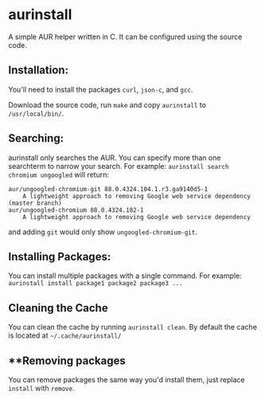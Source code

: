 # aurinstall
A simple AUR helper written in C.
It can be configured using the source code.

## **Installation**:
You'll need to install the packages `curl`, `json-c`, and `gcc`.

Download the source code, run `make` and copy `aurinstall` to `/usr/local/bin/`.

## **Searching**:
aurinstall only searches the AUR. You can specify more than one searchterm to narrow your search.
For example:
`
aurinstall search chromium ungoogled
` will return:
```
aur/ungoogled-chromium-git 88.0.4324.104.1.r3.ga9140d5-1
    A lightweight approach to removing Google web service dependency (master branch)
aur/ungoogled-chromium 88.0.4324.182-1
    A lightweight approach to removing Google web service dependency
```

and adding `git` would only show `ungoogled-chromium-git`.

## **Installing Packages**:
You can install multiple packages with a single command. For example:
`aurinstall install package1 package2 package3 ...`

## **Cleaning the Cache**
You can clean the cache by running `aurinstall clean`.
By default the cache is located at `~/.cache/aurinstall/`

## **Removing packages
You can remove packages the same way you'd install them, just replace `install` with `remove`.
